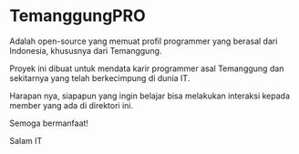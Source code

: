 # TemanggungPRO

Adalah open-source yang memuat profil programmer yang berasal dari Indonesia, khususnya dari Temanggung.

Proyek ini dibuat untuk mendata karir programmer asal Temanggung dan sekitarnya yang telah berkecimpung di dunia IT.

Harapan nya, siapapun yang ingin belajar bisa melakukan interaksi kepada member yang ada di direktori ini.

Semoga bermanfaat!

Salam IT
